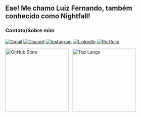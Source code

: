<h2>Eae! Me chamo Luiz Fernando, também conhecido como Nightfall!</h2>

<h3>Contato/Sobre mim</h3>

[![Gmail](https://img.shields.io/badge/Gmail-333333?style=for-the-badge&logo=gmail&logoColor=red)](mailto:zeuscruz597@gmail.com)
[![Discord](https://img.shields.io/badge/Discord-7289DA?style=for-the-badge&logo=discord&logoColor=white)](https://discord.com/channels/@ittsmenightfall/)
[![Instagram](https://img.shields.io/badge/-Instagram-%23E4405F?style=for-the-badge&logo=instagram&logoColor=white)](https://www.instagram.com/ittsmenightfall/)
[![LinkedIn](https://img.shields.io/badge/LinkedIn-0077B5?style=for-the-badge&logo=linkedin&logoColor=white)](https://www.linkedin.com/in/luizcruzorc/)
[![Portfolio](https://img.shields.io/badge/Portfolio-FF5722?style=for-the-badge&logo=todoist&logoColor=white)](https://seulink.com)


<p>
  <img 
    align="left" 
    alt="GitHub Stats" 
    height="200" 
    style="padding-right: 10px;" 
    src="https://github-readme-stats.vercel.app/api?username=IttsmeNightfall&show_icons=true&theme=transparent&include_all_commits=true&locale=pt-br" 
  />

  <img 
    align="left" 
    alt="Top Langs" 
    height="200" 
    src="https://github-readme-stats.vercel.app/api/top-langs/?username=IttsmeNightfall&layout=compact&theme=transparent&langs_count=9" 
  />
</p>
